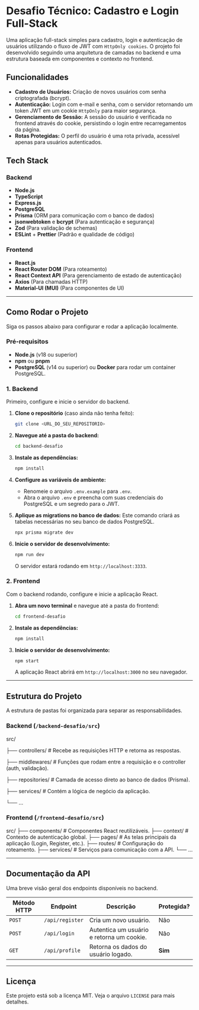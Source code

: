 # Desafio Técnico: Cadastro e Login Full-Stack

Uma aplicação full-stack simples para cadastro, login e autenticação de usuários utilizando o fluxo de JWT com `HttpOnly cookies`. O projeto foi desenvolvido seguindo uma arquitetura de camadas no backend e uma estrutura baseada em componentes e contexto no frontend.

## Funcionalidades

- **Cadastro de Usuários:** Criação de novos usuários com senha criptografada (bcrypt).
- **Autenticação:** Login com e-mail e senha, com o servidor retornando um token JWT em um cookie `HttpOnly` para maior segurança.
- **Gerenciamento de Sessão:** A sessão do usuário é verificada no frontend através do cookie, persistindo o login entre recarregamentos da página.
- **Rotas Protegidas:** O perfil do usuário é uma rota privada, acessível apenas para usuários autenticados.

## Tech Stack

### Backend
- **Node.js**
- **TypeScript**
- **Express.js**
- **PostgreSQL**
- **Prisma** (ORM para comunicação com o banco de dados)
- **jsonwebtoken** e **bcrypt** (Para autenticação e segurança)
- **Zod** (Para validação de schemas)
- **ESLint** + **Prettier** (Padrão e qualidade de código)

### Frontend
- **React.js**
- **React Router DOM** (Para roteamento)
- **React Context API** (Para gerenciamento de estado de autenticação)
- **Axios** (Para chamadas HTTP)
- **Material-UI (MUI)** (Para componentes de UI)

---

## Como Rodar o Projeto

Siga os passos abaixo para configurar e rodar a aplicação localmente.

### Pré-requisitos

- **Node.js** (v18 ou superior)
- **npm** ou **pnpm**
- **PostgreSQL** (v14 ou superior) ou **Docker** para rodar um container PostgreSQL.

### 1. Backend

Primeiro, configure e inicie o servidor do backend.

1.  **Clone o repositório** (caso ainda não tenha feito):
    ```bash
    git clone <URL_DO_SEU_REPOSITORIO>
    ```

2.  **Navegue até a pasta do backend:**
    ```bash
    cd backend-desafio
    ```

3.  **Instale as dependências:**
    ```bash
    npm install
    ```

4.  **Configure as variáveis de ambiente:**
    - Renomeie o arquivo `.env.example` para `.env`.
    - Abra o arquivo `.env` e preencha com suas credenciais do PostgreSQL e um segredo para o JWT.

5.  **Aplique as migrations no banco de dados:**
    Este comando criará as tabelas necessárias no seu banco de dados PostgreSQL.
    ```bash
    npx prisma migrate dev
    ```

6.  **Inicie o servidor de desenvolvimento:**
    ```bash
    npm run dev
    ```
    O servidor estará rodando em `http://localhost:3333`.

### 2. Frontend

Com o backend rodando, configure e inicie a aplicação React.

1.  **Abra um novo terminal** e navegue até a pasta do frontend:
    ```bash
    cd frontend-desafio
    ```

2.  **Instale as dependências:**
    ```bash
    npm install
    ```

3.  **Inicie o servidor de desenvolvimento:**
    ```bash
    npm start
    ```
    A aplicação React abrirá em `http://localhost:3000` no seu navegador.

---

## Estrutura do Projeto

A estrutura de pastas foi organizada para separar as responsabilidades.

### Backend (`/backend-desafio/src`)
src/

├── controllers/    # Recebe as requisições HTTP e retorna as respostas.

├── middlewares/    # Funções que rodam entre a requisição e o controller (auth, validação).

├── repositories/   # Camada de acesso direto ao banco de dados (Prisma).

├── services/       # Contém a lógica de negócio da aplicação.

└── ...


### Frontend (`/frontend-desafio/src`)
src/
├── components/     # Componentes React reutilizáveis.
├── context/        # Contexto de autenticação global.
├── pages/          # As telas principais da aplicação (Login, Register, etc.).
├── routes/         # Configuração do roteamento.
├── services/       # Serviços para comunicação com a API.
└── ...


---

## Documentação da API

Uma breve visão geral dos endpoints disponíveis no backend.

| Método HTTP | Endpoint        | Descrição                                 | Protegida? |
|-------------|-----------------|-------------------------------------------|------------|
| `POST`      | `/api/register` | Cria um novo usuário.                     | Não        |
| `POST`      | `/api/login`    | Autentica um usuário e retorna um cookie. | Não        |
| `GET`       | `/api/profile`  | Retorna os dados do usuário logado.       | **Sim**    |

---

## Licença

Este projeto está sob a licença MIT. Veja o arquivo `LICENSE` para mais detalhes.
